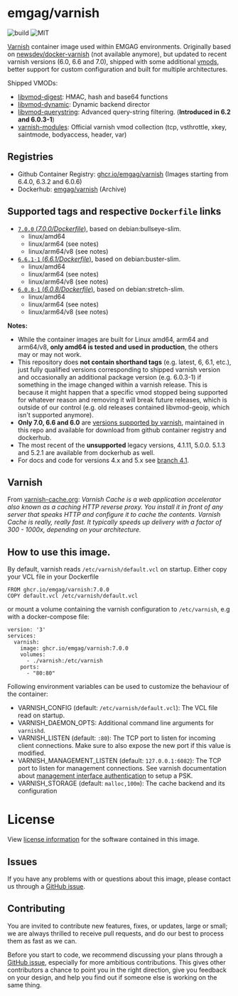 # emgag/varnish

![build](https://github.com/emgag/docker-varnish/workflows/build/badge.svg)
![MIT](https://img.shields.io/github/license/emgag/docker-varnish)

[Varnish](http://varnish-cache.org/) container image used within EMGAG environments. Originally based on [newsdev/docker-varnish](https://github.com/newsdev) (not available anymore), but updated to recent varnish versions (6.0, 6.6 and 7.0), shipped with some additional [vmods](http://varnish-cache.org/vmods/#vmods), better support for custom configuration and built for multiple architectures.

Shipped VMODs:
* [libvmod-digest](https://github.com/varnish/libvmod-digest): HMAC, hash and base64 functions
* [libvmod-dynamic](https://github.com/nigoroll/libvmod-dynamic): Dynamic backend director
* [libvmod-querystring](https://github.com/Dridi/libvmod-querystring): Advanced query-string filtering. (**Introduced in 6.2 and 6.0.3-1**)
* [varnish-modules](https://github.com/varnish/varnish-modules): Official varnish vmod collection (tcp, vsthrottle, xkey, saintmode, bodyaccess, header, var)

## Registries

* Github Container Registry: [ghcr.io/emgag/varnish](https://github.com/orgs/emgag/packages/container/varnish) (Images starting from 6.4.0, 6.3.2 and 6.0.6)
* Dockerhub: [emgag/varnish](https://hub.docker.com/r/emgag/varnish) (Archive)

## Supported tags and respective `Dockerfile` links

* [`7.0.0` (*7.0.0/Dockerfile*)](https://github.com/emgag/docker-varnish/blob/master/7.0/Dockerfile), based on debian:bullseye-slim.
  * linux/amd64
  * linux/arm64 (see notes)
  * linux/arm64/v8 (see notes)
* [`6.6.1-1` (*6.6.1/Dockerfile*)](https://github.com/emgag/docker-varnish/blob/master/6.6/Dockerfile), based on debian:buster-slim.
  * linux/amd64
  * linux/arm64 (see notes)
  * linux/arm64/v8 (see notes)
* [`6.0.8-1` (*6.0.8/Dockerfile*)](https://github.com/emgag/docker-varnish/blob/master/6.0/Dockerfile), based on debian:stretch-slim.
  * linux/amd64
  * linux/arm64 (see notes)
  * linux/arm64/v8 (see notes)

**Notes:** 
* While the container images are built for Linux amd64, arm64 and arm64/v8, **only amd64 is tested and used in production**, the others may or may not work.  
* This repository does **not contain shorthand tags** (e.g. latest, 6, 6.1, etc.), just fully qualified versions corresponding to shipped varnish version and occasionally an additional package version (e.g. 6.0.3-1) if something in the image changed within a varnish release. This is because it might happen that a specific vmod stopped being supported for whatever reason and removing it will break future releases, which is outside of our control (e.g. old releases contained libvmod-geoip, which isn't supported anymore).
* **Only 7.0, 6.6 and 6.0** are [versions supported by varnish](https://varnish-cache.org/releases/index.html), maintained in this repo and available for download from github container registry and dockerhub.
* The most recent of the **unsupported** legacy versions, 4.1.11, 5.0.0. 5.1.3 and 5.2.1 are available from dockerhub as well. 
* For docs and code for versions 4.x and 5.x see [branch 4.1](https://github.com/emgag/docker-varnish/tree/4.1).  

## Varnish

From [varnish-cache.org](https://varnish-cache.org/intro/index.html): _Varnish Cache is a web application accelerator also known as a caching HTTP reverse proxy. You install it in front of any server that speaks HTTP and configure it to cache the contents. Varnish Cache is really, really fast. It typically speeds up delivery with a factor of 300 - 1000x, depending on your architecture._

## How to use this image.

By default, varnish reads `/etc/varnish/default.vcl` on startup. Either copy your VCL file in your Dockerfile  
  
```
FROM ghcr.io/emgag/varnish:7.0.0
COPY default.vcl /etc/varnish/default.vcl
```

or mount a volume containing the varnish configuration to `/etc/varnish`, e.g with a docker-compose file:

```
version: '3'
services:
  varnish:
    image: ghcr.io/emgag/varnish:7.0.0
    volumes:
      - ./varnish:/etc/varnish
    ports:
      - "80:80"
```

Following environment variables can be used to customize the behaviour of the container:
* VARNISH_CONFIG (default: `/etc/varnish/default.vcl`): The VCL file read on startup.
* VARNISH_DAEMON_OPTS: Additional command line arguments for `varnishd`.
* VARNISH_LISTEN (default: `:80`): The TCP port to listen for incoming client connections. Make sure to also expose the new port if this value is modified.
* VARNISH_MANAGEMENT_LISTEN (default: `127.0.0.1:6082`): The TCP port to listen for management connections. See varnish documentation about [management interface authentication](https://varnish-cache.org/docs/trunk/users-guide/run_security.html) to setup a PSK.  
* VARNISH_STORAGE (default: `malloc,100m`): The cache backend and its configuration 

# License

View [license information](https://github.com/emgag/docker-varnish/blob/master/LICENSE) for the software contained in this image.

## Issues

If you have any problems with or questions about this image, please contact us through a [GitHub issue](https://github.com/emgag/docker-varnish/issues).

## Contributing

You are invited to contribute new features, fixes, or updates, large or small; we are always thrilled to receive pull requests, and do our best to process them as fast as we can.

Before you start to code, we recommend discussing your plans through a [GitHub issue](https://github.com/emgag/docker-varnish/issues), especially for more ambitious contributions. This gives other contributors a chance to point you in the right direction, give you feedback on your design, and help you find out if someone else is working on the same thing.
